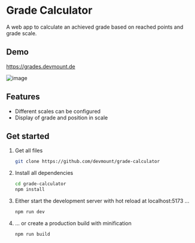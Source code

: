 # Grade Calculator

A web app to calculate an achieved grade based on reached points and grade scale.

## Demo

<https://grades.devmount.de>

![image](https://github.com/devmount/grade-calculator/assets/5441654/fcb988a5-148a-4d67-af2a-bbc394eb8839)

## Features

- Different scales can be configured
- Display of grade and position in scale

## Get started

1. Get all files

    ```bash
    git clone https://github.com/devmount/grade-calculator
    ```

2. Install all dependencies

    ```bash
    cd grade-calculator
    npm install
    ```

3. Either start the development server with hot reload at localhost:5173 ...

    ```bash
    npm run dev
    ```

4. ... or create a production build with minification

    ```bash
    npm run build
    ```
